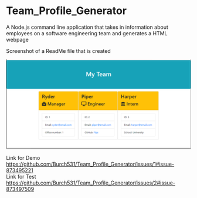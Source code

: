 # Team_Profile_Generator

A Node.js command line application that takes in information about employees on a software engineering team and generates a HTML webpage


Screenshot of a ReadMe file that is created

![Screenshot](./assets/Screenshot.PNG)



Link for Demo
https://github.com/Burch531/Team_Profile_Generator/issues/1#issue-873495221
</br>
Link for Test
https://github.com/Burch531/Team_Profile_Generator/issues/2#issue-873497509